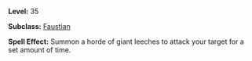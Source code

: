 <!-- TITLE: Spell: Swarming Leeches -->
<!-- SUBTITLE:  -->

**Level:** 35

**Subclass:** [Faustian](faustian)

**Spell Effect:** Summon a horde of giant leeches to attack your target for a set amount of time.